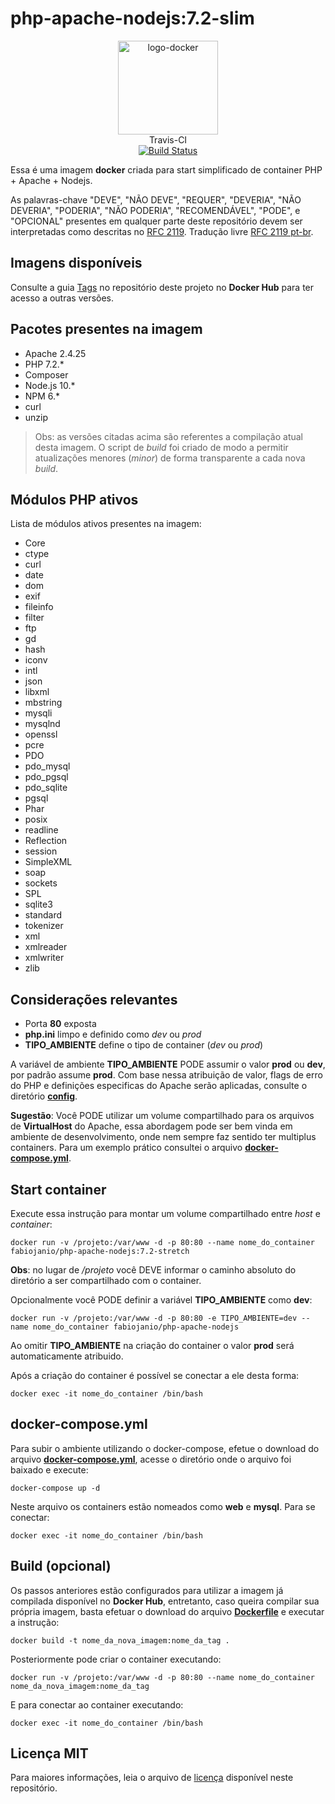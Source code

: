 # php-apache-nodejs:7.2-slim

<p align="center">
	<img alt="logo-docker" class="avatar rounded-2" height="150" src="https://avatars2.githubusercontent.com/u/35675959?s=400&u=b1f9ebca6fa8e5be55cb524e16f38b52f2f1dd58&v=4" width="160">
	<br>
	Travis-CI<br>
	<a href="https://travis-ci.org/docker-sources/php-apache-nodejs">
		<img src="https://travis-ci.org/docker-sources/php-apache-nodejs.svg?branch=master" alt="Build Status">
	</a>
</p>

Essa é uma imagem **docker** criada para start simplificado de container PHP + Apache + Nodejs.

As palavras-chave "DEVE", "NÃO DEVE", "REQUER", "DEVERIA", "NÃO DEVERIA", "PODERIA", "NÃO PODERIA", "RECOMENDÁVEL", "PODE", e "OPCIONAL" presentes em qualquer parte deste repositório devem ser interpretadas como descritas no [RFC 2119](http://tools.ietf.org/html/rfc2119). Tradução livre [RFC 2119 pt-br](http://rfc.pt.webiwg.org/rfc2119).

## Imagens disponíveis

Consulte a guia [Tags](https://hub.docker.com/r/fabiojanio/php-apache-nodejs/tags/) no repositório deste projeto no **Docker Hub** para ter acesso a outras versões.

## Pacotes presentes na imagem

 - Apache 2.4.25
 - PHP 7.2.*
 - Composer
 - Node.js 10.*
 - NPM 6.*
 - curl
 - unzip

 > Obs: as versões citadas acima são referentes a compilação atual desta imagem. O script de *build* foi criado de modo a permitir atualizações menores (*minor*) de forma transparente a cada nova *build*.

## Módulos PHP ativos

Lista de módulos ativos presentes na imagem:

 - Core
 - ctype
 - curl
 - date
 - dom
 - exif
 - fileinfo
 - filter
 - ftp
 - gd
 - hash
 - iconv
 - intl
 - json
 - libxml
 - mbstring
 - mysqli
 - mysqlnd
 - openssl
 - pcre
 - PDO
 - pdo_mysql
 - pdo_pgsql
 - pdo_sqlite
 - pgsql
 - Phar
 - posix
 - readline
 - Reflection
 - session
 - SimpleXML
 - soap
 - sockets
 - SPL
 - sqlite3
 - standard
 - tokenizer
 - xml
 - xmlreader
 - xmlwriter
 - zlib

## Considerações relevantes

 - Porta **80** exposta
 - **php.ini** limpo e definido como *dev* ou *prod*
 - **TIPO_AMBIENTE** define o tipo de container (*dev* ou *prod*)

A variável de ambiente **TIPO_AMBIENTE** PODE assumir o valor **prod** ou **dev**, por padrão assume **prod**. Com base nessa atribuição de valor, flags de erro do PHP e definições especificas do Apache serão aplicadas, consulte o diretório [**config**](https://github.com/docker-sources/php-apache-nodejs/tree/master/config).

**Sugestão**: Você PODE utilizar um volume compartilhado para os arquivos de **VirtualHost** do Apache, essa abordagem pode ser bem vinda em ambiente de desenvolvimento, onde nem sempre faz sentido ter multiplus containers. Para um exemplo prático consultei o arquivo [**docker-compose.yml**](https://github.com/docker-sources/php-apache-nodejs/blob/master/docker-compose.yml).

## Start container

Execute essa instrução para montar um volume compartilhado entre *host* e *container*:

```
docker run -v /projeto:/var/www -d -p 80:80 --name nome_do_container fabiojanio/php-apache-nodejs:7.2-stretch
```

**Obs**: no lugar de */projeto* você DEVE informar o caminho absoluto do diretório a ser compartilhado com o container.

Opcionalmente você PODE definir a variável **TIPO_AMBIENTE** como **dev**:

```
docker run -v /projeto:/var/www -d -p 80:80 -e TIPO_AMBIENTE=dev --name nome_do_container fabiojanio/php-apache-nodejs
```

Ao omitir **TIPO_AMBIENTE** na criação do container o valor **prod** será automaticamente atribuido.

Após a criação do container é possível se conectar a ele desta forma:

```
docker exec -it nome_do_container /bin/bash
```

## docker-compose.yml

Para subir o ambiente utilizando o docker-compose, efetue o download do arquivo [**docker-compose.yml**](https://github.com/docker-sources/php-apache-nodejs/blob/master/docker-compose.yml), acesse o diretório onde o arquivo foi baixado e execute:

```
docker-compose up -d
```

Neste arquivo os containers estão nomeados como **web** e **mysql**. Para se conectar:

```
docker exec -it nome_do_container /bin/bash
```

## Build (opcional)

Os passos anteriores estão configurados para utilizar a imagem já compilada disponível no **Docker Hub**, entretanto, caso queira compilar sua própria imagem, basta efetuar o download do arquivo [**Dockerfile**](https://github.com/docker-sources/php-apache-nodejs/blob/master/Dockerfile) e executar a instrução:

```
docker build -t nome_da_nova_imagem:nome_da_tag .
```

Posteriormente pode criar o container executando:

```
docker run -v /projeto:/var/www -d -p 80:80 --name nome_do_container nome_da_nova_imagem:nome_da_tag
```

E para conectar ao container executando:

```
docker exec -it nome_do_container /bin/bash
```

## Licença MIT

Para maiores informações, leia o arquivo de [licença](https://github.com/docker-sources/php-apache-nodejs/blob/master/LICENSE) disponível neste repositório.